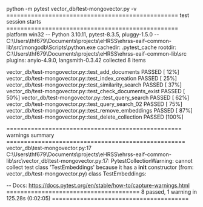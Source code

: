 python -m pytest vector_db/test-mongovector.py -v
================================================= test session starts =================================================
platform win32 -- Python 3.10.11, pytest-8.3.5, pluggy-1.5.0 -- C:\Users\thf679\Documents\projects\eHRSS\ehrss-eaif-common-lib\src\mongodb\Scripts\python.exe
cachedir: .pytest_cache
rootdir: C:\Users\thf679\Documents\projects\eHRSS\ehrss-eaif-common-lib\src
plugins: anyio-4.9.0, langsmith-0.3.42
collected 8 items

vector_db/test-mongovector.py::test_add_documents PASSED                                                         [ 12%]
vector_db/test-mongovector.py::test_index_creation PASSED                                                        [ 25%]
vector_db/test-mongovector.py::test_similarity_search PASSED                                                     [ 37%]
vector_db/test-mongovector.py::test_check_documents_exist PASSED                                                 [ 50%]
vector_db/test-mongovector.py::test_query_search PASSED                                                          [ 62%]
vector_db/test-mongovector.py::test_query_search_02 PASSED                                                       [ 75%]
vector_db/test-mongovector.py::test_remove_embeddings PASSED                                                     [ 87%]
vector_db/test-mongovector.py::test_delete_collection PASSED                                                     [100%]

================================================== warnings summary ===================================================
vector_db\test-mongovector.py:17
  C:\Users\thf679\Documents\projects\eHRSS\ehrss-eaif-common-lib\src\vector_db\test-mongovector.py:17: PytestCollectionWarning: cannot collect test class 'TestEmbeddings' because it has a __init__ constructor (from: vector_db/test-mongovector.py)
    class TestEmbeddings:

-- Docs: https://docs.pytest.org/en/stable/how-to/capture-warnings.html
====================================== 8 passed, 1 warning in 125.28s (0:02:05) =======================================

